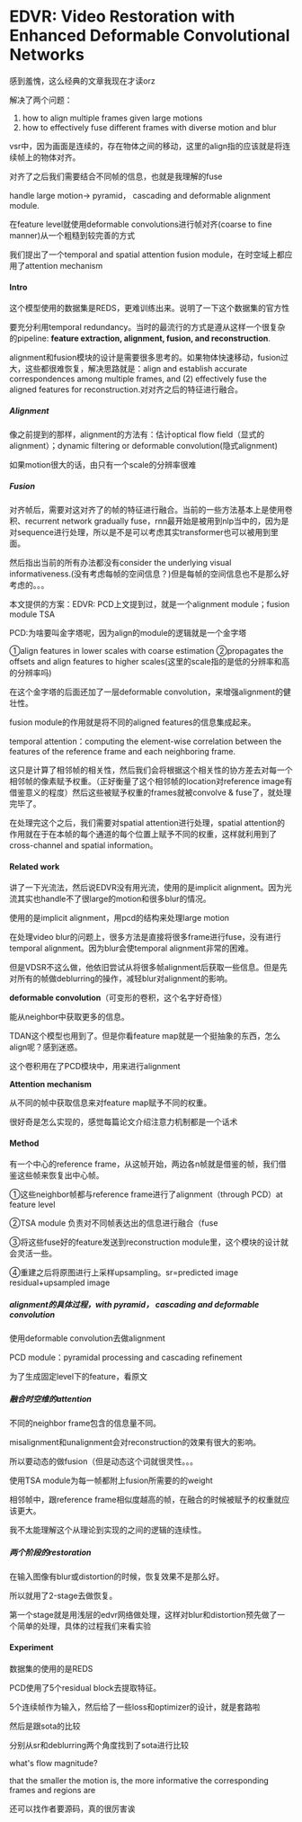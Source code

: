 # EDVR: Video Restoration with Enhanced Deformable Convolutional Networks

感到羞愧，这么经典的文章我现在才读orz

解决了两个问题：

1. how to align multiple frames given large motions
2. how to effectively fuse different frames with diverse motion and blur

vsr中，因为画面是连续的，存在物体之间的移动，这里的align指的应该就是将连续帧上的物体对齐。

对齐了之后我们需要结合不同帧的信息，也就是我理解的fuse

handle large motion-> pyramid， cascading and deformable alignment module. 

在feature level就使用deformable convolutions进行帧对齐(coarse to fine manner)从一个粗糙到较完善的方式

我们提出了一个temporal and spatial attention fusion module，在时空域上都应用了attention mechanism

#### Intro

这个模型使用的数据集是REDS，更难训练出来。说明了一下这个数据集的官方性

要充分利用temporal redundancy。当时的最流行的方式是遵从这样一个很复杂的pipeline: **feature extraction, alignment, fusion, and reconstruction**.

alignment和fusion模块的设计是需要很多思考的。如果物体快速移动，fusion过大，这些都很难恢复，解决思路就是：align and establish accurate correspondences among multiple frames, and (2) effectively fuse the aligned features for reconstruction.对对齐之后的特征进行融合。

##### Alignment

像之前提到的那样，alignment的方法有：估计optical flow field（显式的alignment）；dynamic filtering or deformable convolution(隐式alignment)

如果motion很大的话，由只有一个scale的分辨率很难                                                                                                                                                                                                                                                                                                                                                                                                                                                                                                                                                                                                                                                                                                                                                                                                                                                                                                                                                                                                                                                                                                                                                                                                                                                                                                                                                                                                                                                                                                                                                                                                                                                                                                                                                                                                                                                                                                                                                                                                                                

##### Fusion

对齐帧后，需要对这对齐了的帧的特征进行融合。当前的一些方法基本上是使用卷积、recurrent network gradually fuse，rnn最开始是被用到nlp当中的，因为是对sequence进行处理，所以是不是可以考虑其实transformer也可以被用到里面。

然后指出当前的所有办法都没有consider the underlying visual informativeness.(没有考虑每帧的空间信息？)但是每帧的空间信息也不是那么好考虑的。。。



本文提供的方案：EDVR: PCD上文提到过，就是一个alignment module；fusion module TSA

PCD:为啥要叫金字塔呢，因为align的module的逻辑就是一个金字塔

①align features in lower scales with coarse estimation ②propagates the offsets and align features to higher scales(这里的scale指的是低的分辨率和高的分辨率吗)

在这个金字塔的后面还加了一层deformable convolution，来增强alignment的健壮性。

fusion module的作用就是将不同的aligned features的信息集成起来。

temporal attention：computing the element-wise correlation between the features of the reference frame and each neighboring frame.

这只是计算了相邻帧的相关性，然后我们会将根据这个相关性的协方差去对每一个相邻帧的像素赋予权重。（正好衡量了这个相邻帧的location对reference image有借鉴意义的程度）然后这些被赋予权重的frames就被convolve & fuse了，就处理完毕了。

在处理完这个之后，我们需要对spatial attention进行处理，spatial attention的作用就在于在本帧的每个通道的每个位置上赋予不同的权重，这样就利用到了cross-channel and spatial information。

#### Related work

讲了一下光流法，然后说EDVR没有用光流，使用的是implicit alignment。因为光流其实也handle不了很large的motion和很多blur的情况。

使用的是implicit alignment，用pcd的结构来处理large motion

在处理video blur的问题上，很多方法是直接将很多frame进行fuse，没有进行temporal alignment。因为blur会使temporal alignment非常的困难。

但是VDSR不这么做，他依旧尝试从将很多帧alignment后获取一些信息。但是先对所有的帧做deblurring的操作，减轻blur对alignment的影响。

**deformable convolution**（可变形的卷积，这个名字好奇怪）

能从neighbor中获取更多的信息。

TDAN这个模型也用到了。但是你看feature map就是一个挺抽象的东西，怎么align呢？感到迷惑。

这个卷积用在了PCD模块中，用来进行alignment

**Attention mechanism**

从不同的帧中获取信息来对feature map赋予不同的权重。

很好奇是怎么实现的，感觉每篇论文介绍注意力机制都是一个话术

#### Method

有一个中心的reference frame，从这帧开始，两边各n帧就是借鉴的帧，我们借鉴这些帧来恢复出中心帧。

①这些neighbor帧都与reference frame进行了alignment（through PCD）at feature level

②TSA module 负责对不同帧表达出的信息进行融合（fuse

③将这些fuse好的feature发送到reconstruction module里，这个模块的设计就会灵活一些。

④重建之后将原图进行上采样upsampling。sr=predicted image residual+upsampled image

##### alignment的具体过程，with pyramid， cascading and deformable convolution

使用deformable convolution去做alignment

PCD module：pyramidal processing and cascading refinement

为了生成固定level下的feature，看原文

##### 融合时空维的attention

不同的neighbor frame包含的信息量不同。

misalignment和unalignment会对reconstruction的效果有很大的影响。

所以要动态的做fusion（但是动态这个词就很灵性。。。

使用TSA module为每一帧都附上fusion所需要的的weight

相邻帧中，跟reference frame相似度越高的帧，在融合的时候被赋予的权重就应该更大。

我不太能理解这个从理论到实现的之间的逻辑的连续性。

##### 两个阶段的restoration

在输入图像有blur或distortion的时候，恢复效果不是那么好。

所以就用了2-stage去做恢复。

第一个stage就是用浅层的edvr网络做处理，这样对blur和distortion预先做了一个简单的处理，具体的过程我们来看实验

#### Experiment

数据集的使用的是REDS

PCD使用了5个residual block去提取特征。

5个连续帧作为输入，然后给了一些loss和optimizer的设计，就是套路啦

然后是跟sota的比较

分别从sr和deblurring两个角度找到了sota进行比较


what's flow magnitude?

that the smaller the motion is, the more informative the corresponding frames and regions are

还可以找作者要源码，真的很厉害诶
